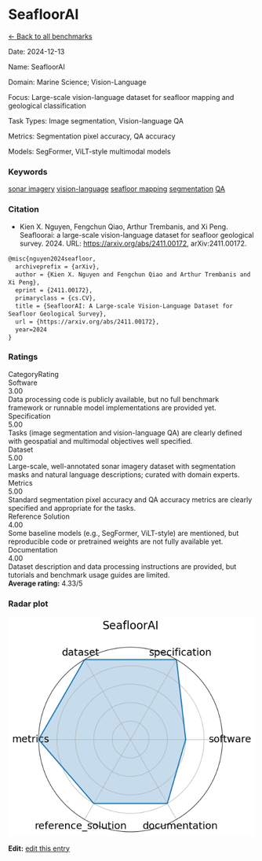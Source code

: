 # SeafloorAI

<p><a class="md-button back-link" href="../">← Back to all benchmarks</a></p>
<div class="info-block meta-block">
  <p class="meta-row"><span class="meta-label">Date</span><span class="meta-sep">:</span> <span class="meta-value">2024-12-13</span></p>
  <p class="meta-row"><span class="meta-label">Name</span><span class="meta-sep">:</span> <span class="meta-value">SeafloorAI</span></p>
  <p class="meta-row"><span class="meta-label">Domain</span><span class="meta-sep">:</span> <span class="meta-value">Marine Science; Vision-Language</span></p>
  <p class="meta-row"><span class="meta-label">Focus</span><span class="meta-sep">:</span> <span class="meta-value">Large-scale vision-language dataset for seafloor mapping and geological classification</span></p>
  <p class="meta-row"><span class="meta-label">Task Types</span><span class="meta-sep">:</span> <span class="meta-value">Image segmentation, Vision-language QA</span></p>
  <p class="meta-row"><span class="meta-label">Metrics</span><span class="meta-sep">:</span> <span class="meta-value">Segmentation pixel accuracy, QA accuracy</span></p>
  <p class="meta-row"><span class="meta-label">Models</span><span class="meta-sep">:</span> <span class="meta-value">SegFormer, ViLT-style multimodal models</span></p>
</div>
<h3>Keywords</h3>

<div class="chips"><a class="chip chip-link" href="../#kw=sonar%20imagery">sonar imagery</a> <a class="chip chip-link" href="../#kw=vision-language">vision-language</a> <a class="chip chip-link" href="../#kw=seafloor%20mapping">seafloor mapping</a> <a class="chip chip-link" href="../#kw=segmentation">segmentation</a> <a class="chip chip-link" href="../#kw=QA">QA</a> </div>
<h3>Citation</h3>

- Kien X. Nguyen, Fengchun Qiao, Arthur Trembanis, and Xi Peng. Seafloorai: a large-scale vision-language dataset for seafloor geological survey. 2024. URL: https://arxiv.org/abs/2411.00172, arXiv:2411.00172.

<pre><code class="language-bibtex">@misc{nguyen2024seafloor,
  archiveprefix = {arXiv},
  author = {Kien X. Nguyen and Fengchun Qiao and Arthur Trembanis and Xi Peng},
  eprint = {2411.00172},
  primaryclass = {cs.CV},
  title = {SeafloorAI: A Large-scale Vision-Language Dataset for Seafloor Geological Survey},
  url = {https://arxiv.org/abs/2411.00172},
  year=2024
}</code></pre>
<h3>Ratings</h3>
<div class="ratings-grid">
  <div class="ratings-head ratings-cell"><span>Category</span><span>Rating</span></div>
  <div class="rating-item">  <div class="rating-cat">Software</div>  <div class="rating-badge">3.00</div>  <div class="rating-bar"><span style="width:60%"></span></div>  <div class="rating-reason">Data processing code is publicly available, but no full benchmark framework or
runnable model implementations are provided yet.
</div></div><div class="rating-item">  <div class="rating-cat">Specification</div>  <div class="rating-badge">5.00</div>  <div class="rating-bar"><span style="width:100%"></span></div>  <div class="rating-reason">Tasks (image segmentation and vision-language QA) are clearly defined with
geospatial and multimodal objectives well specified.
</div></div><div class="rating-item">  <div class="rating-cat">Dataset</div>  <div class="rating-badge">5.00</div>  <div class="rating-bar"><span style="width:100%"></span></div>  <div class="rating-reason">Large-scale, well-annotated sonar imagery dataset with segmentation masks
and natural language descriptions; curated with domain experts.
</div></div><div class="rating-item">  <div class="rating-cat">Metrics</div>  <div class="rating-badge">5.00</div>  <div class="rating-bar"><span style="width:100%"></span></div>  <div class="rating-reason">Standard segmentation pixel accuracy and QA accuracy metrics are clearly specified
and appropriate for the tasks.
</div></div><div class="rating-item">  <div class="rating-cat">Reference Solution</div>  <div class="rating-badge">4.00</div>  <div class="rating-bar"><span style="width:80%"></span></div>  <div class="rating-reason">Some baseline models (e.g., SegFormer, ViLT-style) are mentioned, but
reproducible code or pretrained weights are not fully available yet.
</div></div><div class="rating-item">  <div class="rating-cat">Documentation</div>  <div class="rating-badge">4.00</div>  <div class="rating-bar"><span style="width:80%"></span></div>  <div class="rating-reason">Dataset description and data processing instructions are provided,
but tutorials and benchmark usage guides are limited.
</div></div>
</div>
<div class="avg-rating">  <strong>Average rating:</strong> <span class="badge badge--ok badge--sm">4.33/5</span></div><h3>Radar plot</h3>

<div class="radar-wrap"><img class="radar-img" alt="SeafloorAI radar" src="../../../tex/images/seafloorai_radar.png" /></div>

<p><strong>Edit:</strong> <a href="https://github.com/mlcommons-science/benchmark/tree/main/source">edit this entry</a></p>
